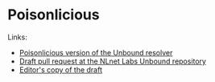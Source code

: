 # Poisonlicious

Links:

- [Poisonlicious version of the Unbound resolver](https://github.com/DNS-Hackathon/unbound-poisonlicious)
- [Draft pull request at the NLnet Labs Unbound repository](https://github.com/NLnetLabs/unbound/pull/1250)
- [Editor's copy of the draft](https://dns-hackathon.github.io/Poisonlicious/)
